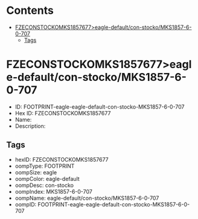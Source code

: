 



Contents
========

* [FZECONSTOCKOMKS1857677>eagle-default/con-stocko/MKS1857-6-0-707](#fzeconstockomks1857677eagle-defaultcon-stockomks1857-6-0-707)
	* [Tags](#tags)

# FZECONSTOCKOMKS1857677>eagle-default/con-stocko/MKS1857-6-0-707

- ID: FOOTPRINT-eagle-eagle-default-con-stocko-MKS1857-6-0-707
- Hex ID: FZECONSTOCKOMKS1857677
- Name: 
- Description: 

## Tags

- hexID: FZECONSTOCKOMKS1857677
- oompType: FOOTPRINT
- oompSize: eagle
- oompColor: eagle-default
- oompDesc: con-stocko
- oompIndex: MKS1857-6-0-707
- oompName: eagle-default/con-stocko/MKS1857-6-0-707
- oompID: FOOTPRINT-eagle-eagle-default-con-stocko-MKS1857-6-0-707

